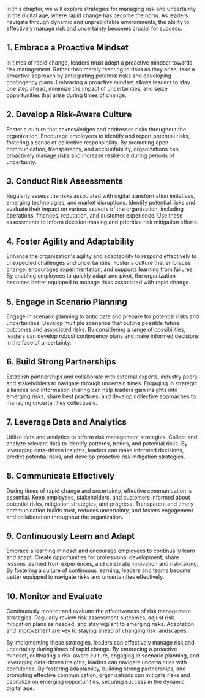 
In this chapter, we will explore strategies for managing risk and uncertainty in the digital age, where rapid change has become the norm. As leaders navigate through dynamic and unpredictable environments, the ability to effectively manage risk and uncertainty becomes crucial for success.

**1. Embrace a Proactive Mindset**
----------------------------------

In times of rapid change, leaders must adopt a proactive mindset towards risk management. Rather than merely reacting to risks as they arise, take a proactive approach by anticipating potential risks and developing contingency plans. Embracing a proactive mindset allows leaders to stay one step ahead, minimize the impact of uncertainties, and seize opportunities that arise during times of change.

**2. Develop a Risk-Aware Culture**
-----------------------------------

Foster a culture that acknowledges and addresses risks throughout the organization. Encourage employees to identify and report potential risks, fostering a sense of collective responsibility. By promoting open communication, transparency, and accountability, organizations can proactively manage risks and increase resilience during periods of uncertainty.

**3. Conduct Risk Assessments**
-------------------------------

Regularly assess the risks associated with digital transformation initiatives, emerging technologies, and market disruptions. Identify potential risks and evaluate their impact on various aspects of the organization, including operations, finances, reputation, and customer experience. Use these assessments to inform decision-making and prioritize risk mitigation efforts.

**4. Foster Agility and Adaptability**
--------------------------------------

Enhance the organization's agility and adaptability to respond effectively to unexpected challenges and uncertainties. Foster a culture that embraces change, encourages experimentation, and supports learning from failures. By enabling employees to quickly adapt and pivot, the organization becomes better equipped to manage risks associated with rapid change.

**5. Engage in Scenario Planning**
----------------------------------

Engage in scenario planning to anticipate and prepare for potential risks and uncertainties. Develop multiple scenarios that outline possible future outcomes and associated risks. By considering a range of possibilities, leaders can develop robust contingency plans and make informed decisions in the face of uncertainty.

**6. Build Strong Partnerships**
--------------------------------

Establish partnerships and collaborate with external experts, industry peers, and stakeholders to navigate through uncertain times. Engaging in strategic alliances and information sharing can help leaders gain insights into emerging risks, share best practices, and develop collective approaches to managing uncertainties collectively.

**7. Leverage Data and Analytics**
----------------------------------

Utilize data and analytics to inform risk management strategies. Collect and analyze relevant data to identify patterns, trends, and potential risks. By leveraging data-driven insights, leaders can make informed decisions, predict potential risks, and develop proactive risk mitigation strategies.

**8. Communicate Effectively**
------------------------------

During times of rapid change and uncertainty, effective communication is essential. Keep employees, stakeholders, and customers informed about potential risks, mitigation strategies, and progress. Transparent and timely communication builds trust, reduces uncertainty, and fosters engagement and collaboration throughout the organization.

**9. Continuously Learn and Adapt**
-----------------------------------

Embrace a learning mindset and encourage employees to continually learn and adapt. Create opportunities for professional development, share lessons learned from experiences, and celebrate innovation and risk-taking. By fostering a culture of continuous learning, leaders and teams become better equipped to navigate risks and uncertainties effectively.

**10. Monitor and Evaluate**
----------------------------

Continuously monitor and evaluate the effectiveness of risk management strategies. Regularly review risk assessment outcomes, adjust risk mitigation plans as needed, and stay vigilant to emerging risks. Adaptation and improvement are key to staying ahead of changing risk landscapes.

By implementing these strategies, leaders can effectively manage risk and uncertainty during times of rapid change. By embracing a proactive mindset, cultivating a risk-aware culture, engaging in scenario planning, and leveraging data-driven insights, leaders can navigate uncertainties with confidence. By fostering adaptability, building strong partnerships, and promoting effective communication, organizations can mitigate risks and capitalize on emerging opportunities, securing success in the dynamic digital age.
